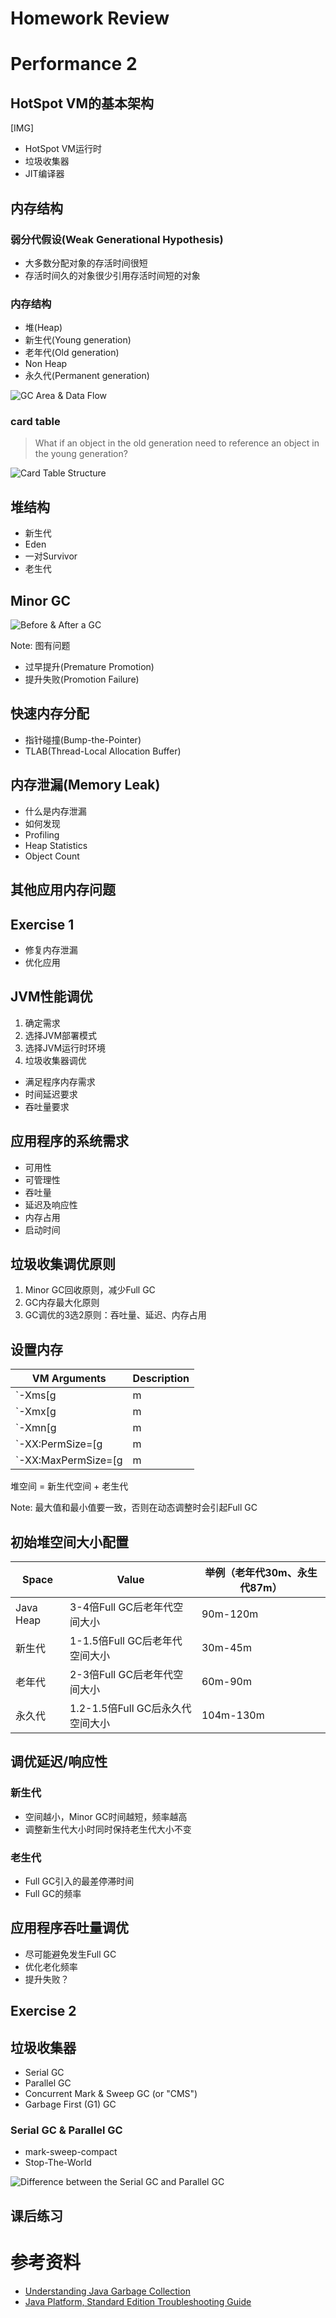 # Homework Review



# Performance 2


## HotSpot VM的基本架构

[IMG]

- HotSpot VM运行时
- 垃圾收集器
- JIT编译器


## 内存结构

### 弱分代假设(Weak Generational Hypothesis)

- 大多数分配对象的存活时间很短
- 存活时间久的对象很少引用存活时间短的对象


### 内存结构

- 堆(Heap)
 - 新生代(Young generation)
 - 老年代(Old generation)
- Non Heap
 - 永久代(Permanent generation) 


![GC Area & Data Flow](huawei-performance-2/java-gc-area-data-flow.png)


### card table

> What if an object in the old generation need to reference an object in the young generation?


![Card Table Structure](huawei-performance-2/card-table-structure.png)


## 堆结构

- 新生代
 - Eden
 - 一对Survivor
- 老生代


## Minor GC

![Before & After a GC](huawei-performance-2/before-and-after-java-gc.png)

Note: 图有问题


- 过早提升(Premature Promotion)
- 提升失败(Promotion Failure)


## 快速内存分配

- 指针碰撞(Bump-the-Pointer)
- TLAB(Thread-Local Allocation Buffer)


## 内存泄漏(Memory Leak)

- 什么是内存泄漏
- 如何发现
 - Profiling
 - Heap Statistics
 - Object Count


## 其他应用内存问题


## Exercise 1

- 修复内存泄漏
- 优化应用



## JVM性能调优

1. 确定需求
2. 选择JVM部署模式
3. 选择JVM运行时环境
4. 垃圾收集器调优
 - 满足程序内存需求
 - 时间延迟要求
 - 吞吐量要求


## 应用程序的系统需求

- 可用性
- 可管理性
- 吞吐量
- 延迟及响应性
- 内存占用
- 启动时间


## 垃圾收集调优原则

1. Minor GC回收原则，减少Full GC
2. GC内存最大化原则
3. GC调优的3选2原则：吞吐量、延迟、内存占用

## 设置内存

VM Arguments                | Description
------------                | -----------
`-Xms<n>[g|m|k]`            | 堆空间初始值、最小值
`-Xmx<n>[g|m|k]`            | 堆空间最大值
`-Xmn<n>[g|m|k]`            | 新生代空间的初始值、最小以及最大值
`-XX:PermSize=<n>[g|m|k]`    | 永久代空间的初始值、最小值
`-XX:MaxPermSize=<n>[g|m|k]` | 永久代空间的最大值

堆空间 = 新生代空间 + 老生代

Note: 最大值和最小值要一致，否则在动态调整时会引起Full GC


## 初始堆空间大小配置

Space     | Value                         | 举例（老年代30m、永生代87m）
-----     | -----                         | ----
Java Heap | 3-4倍Full GC后老年代空间大小     | 90m-120m
新生代     | 1-1.5倍Full GC后老年代空间大小   | 30m-45m
老年代     | 2-3倍Full GC后老年代空间大小     | 60m-90m
永久代     | 1.2-1.5倍Full GC后永久代空间大小 | 104m-130m


## 调优延迟/响应性

### 新生代

- 空间越小，Minor GC时间越短，频率越高
- 调整新生代大小时同时保持老生代大小不变


### 老生代

- Full GC引入的最差停滞时间
- Full GC的频率


## 应用程序吞吐量调优

- 尽可能避免发生Full GC
- 优化老化频率
- 提升失败？


## Exercise 2



## 垃圾收集器

- Serial GC
- Parallel GC
- Concurrent Mark & Sweep GC  (or "CMS")
- Garbage First (G1) GC


### Serial GC & Parallel GC

- mark-sweep-compact
- Stop-The-World

![Difference between the Serial GC and Parallel GC](huawei-performance-2/difference-between-the-serial-gc-and-parallel-gc.png)



## 课后练习



# 参考资料

- [Understanding Java Garbage Collection](http://www.cubrid.org/blog/dev-platform/understanding-java-garbage-collection/)
- [Java Platform, Standard Edition Troubleshooting Guide](https://docs.oracle.com/javase/8/docs/technotes/guides/troubleshoot/toc.html)
